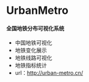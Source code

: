 # UrbanMetro
#### 全国地铁分布可视化系统  
* 中国地铁可视化  
* 地铁变化展示  
* 地铁线路可视化  
* 地铁指标统计  
* url：http://urban-metro.cn/

